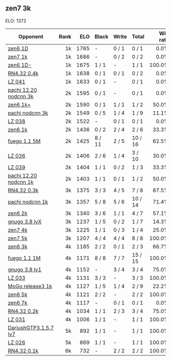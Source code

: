 ## zen7 3k ##

ELO: 1372

Opponent | Rank | ELO | Black | Write | Total | Win rate
---------|-----:|----:|-------|-------|-------|-------:
[zen6 1D](zen6%201D.md) | 1k | 1765 | - | 0 / 1 | 0 / 1 | 0.0%
[zen7 1k](zen7%201k.md) | 1k | 1686 | - | 0 / 2 | 0 / 2 | 0.0%
[zen6 1D-](zen6%201D-.md) | 1k | 1675 | 1 / 1 | - | 1 / 1 | 100.0%
[RN4.32 0.4k](RN4.32%200.4k.md) | 1k | 1638 | 0 / 1 | 0 / 1 | 0 / 2 | 0.0%
[LZ 041](LZ%20041.md) | 1k | 1633 | 0 / 1 | - | 0 / 1 | 0.0%
[pachi 12.20 nodcnn 3k](pachi%2012.20%20nodcnn%203k.md) | 2k | 1595 | 0 / 1 | - | 0 / 1 | 0.0%
[zen6 1k+](zen6%201k+.md) | 2k | 1590 | 0 / 1 | 1 / 1 | 1 / 2 | 50.0%
[pachi nodcnn 3k](pachi%20nodcnn%203k.md) | 2k | 1549 | 0 / 5 | 1 / 4 | 1 / 9 | 11.1%
[LZ 038](LZ%20038.md) | 2k | 1522 | - | 0 / 1 | 0 / 1 | 0.0%
[zen6 1k](zen6%201k.md) | 2k | 1436 | 0 / 2 | 2 / 4 | 2 / 6 | 33.3%
[fuego 1.1 5M](fuego%201.1%205M.md) | 2k | 1425 | 8 / 11 | 2 / 5 | 10 / 16 | 62.5%
[LZ 036](LZ%20036.md) | 2k | 1406 | 2 / 6 | 1 / 4 | 3 / 10 | 30.0%
[LZ 039](LZ%20039.md) | 2k | 1404 | 1 / 1 | 0 / 2 | 1 / 3 | 33.3%
[pachi 12.20 nodcnn 1k](pachi%2012.20%20nodcnn%201k.md) | 2k | 1403 | 1 / 1 | 0 / 1 | 1 / 2 | 50.0%
[RN4.32 0.3k](RN4.32%200.3k.md) | 3k | 1375 | 3 / 3 | 4 / 5 | 7 / 8 | 87.5%
[pachi nodcnn 1k](pachi%20nodcnn%201k.md) | 3k | 1357 | 5 / 8 | 5 / 6 | 10 / 14 | 71.4%
[zen6 2k](zen6%202k.md) | 3k | 1340 | 3 / 6 | 1 / 1 | 4 / 7 | 57.1%
[gnugo 3.8 lvX](gnugo%203.8%20lvX.md) | 3k | 1237 | 1 / 5 | 0 / 2 | 1 / 7 | 14.3%
[zen7 4k](zen7%204k.md) | 3k | 1225 | 1 / 1 | 0 / 3 | 1 / 4 | 25.0%
[zen7 5k](zen7%205k.md) | 3k | 1207 | 4 / 4 | 4 / 4 | 8 / 8 | 100.0%
[zen6 3k](zen6%203k.md) | 4k | 1185 | 2 / 2 | 0 / 1 | 2 / 3 | 66.7%
[fuego 1.1 1M](fuego%201.1%201M.md) | 4k | 1171 | 8 / 8 | 7 / 7 | 15 / 15 | 100.0%
[gnugo 3.8 lv1](gnugo%203.8%20lv1.md) | 4k | 1152 | - | 3 / 4 | 3 / 4 | 75.0%
[LZ 033](LZ%20033.md) | 4k | 1131 | 3 / 3 | - | 3 / 3 | 100.0%
[MoGo release3 1k](MoGo%20release3%201k.md) | 4k | 1127 | 1 / 5 | 1 / 4 | 2 / 9 | 22.2%
[zen6 5k](zen6%205k.md) | 4k | 1121 | 2 / 2 | - | 2 / 2 | 100.0%
[zen6 7k](zen6%207k.md) | 4k | 1117 | - | 0 / 1 | 0 / 1 | 0.0%
[RN4.32 0.2k](RN4.32%200.2k.md) | 4k | 1034 | 1 / 1 | 2 / 3 | 3 / 4 | 75.0%
[LZ 031](LZ%20031.md) | 4k | 1006 | 1 / 1 | - | 1 / 1 | 100.0%
[DariushGTP3.1.5.7 lv7](DariushGTP3.1.5.7%20lv7.md) | 5k | 892 | 1 / 1 | - | 1 / 1 | 100.0%
[LZ 026](LZ%20026.md) | 5k | 869 | 1 / 1 | - | 1 / 1 | 100.0%
[RN4.32 0.1k](RN4.32%200.1k.md) | 6k | 732 | - | 2 / 2 | 2 / 2 | 100.0%
